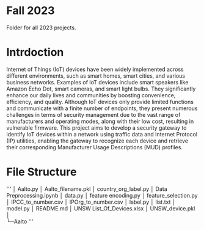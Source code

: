 # Fall 2023

Folder for all 2023 projects.

# Intrdoction
Internet of Things (IoT) devices have been widely implemented across different environments,
such as smart homes, smart cities, and various business networks. Examples of IoT devices include
smart speakers like Amazon Echo Dot, smart cameras, and smart light bulbs. They significantly
enhance our daily lives and communities by boosting convenience, efficiency, and quality.
Although IoT devices only provide limited functions and communicate with a finite number of
endpoints, they present numerous challenges in terms of security management due to the vast
range of manufacturers and operating modes, along with their low cost, resulting in vulnerable
firmware. This project aims to develop a security gateway to identify IoT devices within a network
using traffic data and Internet Protocol (IP) utilities, enabling the gateway to recognize each device
and retrieve their corresponding Manufacturer Usage Descriptions (MUD) profiles.

# File Structure
'''
│  Aalto.py
│  Aalto_filename.pkl
│  country_org_label.py
│  Data Preprocessing.ipynb
│  data.py
│  feature encoding.py
│  feature_selection.py
│  IPCC_to_number.csv
│  IPOrg_to_number.csv
│  label.py
│  list.txt
│  model.py
│  README.md
│  UNSW List_Of_Devices.xlsx
│  UNSW_device.pkl
│  
└─Aalto
'''